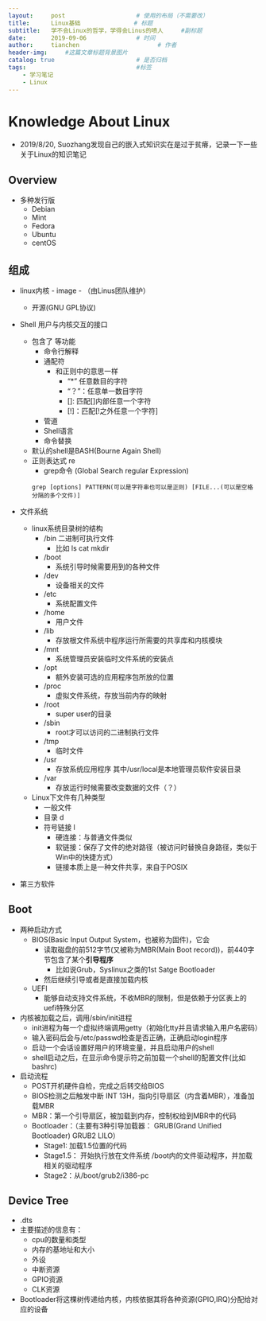 ```yaml
---
layout:     post                    # 使用的布局（不需要改）
title:      Linux基础               # 标题 
subtitle:   学不会Linux的哲学，学得会Linus的喷人     #副标题
date:       2019-09-06              # 时间
author:     tianchen                      # 作者
header-img:     #这篇文章标题背景图片
catalog: true                       # 是否归档
tags:                               #标签
    - 学习笔记
    - Linux
---
```

# Knowledge About Linux
* 2019/8/20, Suozhang发现自己的嵌入式知识实在是过于贫瘠，记录一下一些关于Linux的知识笔记

## Overview
* 多种发行版
    * Debian
    * Mint
    * Fedora
    * Ubuntu
    * centOS 

## 组成
* linux内核 - image - （由Linus团队维护）
    * 开源(GNU GPL协议)
* Shell 用户与内核交互的接口
    * 包含了   等功能
        * 命令行解释
        * 通配符
            * 和正则中的意思一样
                * “*” 任意数目的字符
                * “？”：任意单一数目字符
                * []: 匹配[]内部任意一个字符
                * [!]：匹配[!之外任意一个字符]
        * 管道
        * Shell语言
        * 命令替换
    * 默认的shell是BASH(Bourne Again Shell)
    * 正则表达式 re
        * grep命令 (Global Search regular Expression)
        ```
        grep [options] PATTERN(可以是字符串也可以是正则) [FILE...(可以是空格分隔的多个文件)]
        ```
* 文件系统
    * linux系统目录树的结构
        * /bin 二进制可执行文件
            * 比如 ls cat mkdir
        * /boot
            * 系统引导时候需要用到的各种文件
        * /dev
            * 设备相关的文件
        * /etc
            * 系统配置文件
        * /home
            * 用户文件
        * /lib
            * 存放根文件系统中程序运行所需要的共享库和内核模块
        * /mnt
            * 系统管理员安装临时文件系统的安装点
        * /opt
            * 额外安装可选的应用程序包所放的位置
        * /proc
            * 虚拟文件系统，存放当前内存的映射
        * /root
            * super user的目录
        * /sbin
            * root才可以访问的二进制执行文件
        * /tmp
            * 临时文件
        * /usr
            * 存放系统应用程序 其中/usr/local是本地管理员软件安装目录
        * /var
            * 存放运行时候需要改变数据的文件（？）
    * Linux下文件有几种类型
        * 一般文件
        * 目录 d
        * 符号链接 l
            * 硬连接：与普通文件类似
            * 软链接：保存了文件的绝对路径（被访问时替换自身路径，类似于Win中的快捷方式）
            * 链接本质上是一种文件共享，来自于POSIX
        
* 第三方软件

## Boot
* 两种启动方式
    * BIOS(Basic Input Output System，也被称为固件)，它会
        * 读取磁盘的前512字节(又被称为MBR(Main Boot record))，前440字节包含了某个**引导程序**
            * 比如说Grub，Syslinux之类的1st Satge Bootloader
        * 然后继续引导或者是直接加载内核
    * UEFI 
        * 能够自动支持文件系统，不收MBR的限制，但是依赖于分区表上的uefi特殊分区
* 内核被加载之后，调用/sbin/init进程
    * init进程为每一个虚拟终端调用getty（初始化tty并且请求输入用户名密码）
    * 输入密码后会与/etc/passwd检查是否正确，正确启动login程序
    * 启动一个会话设置好用户的环境变量，并且启动用户的shell
    * shell启动之后，在显示命令提示符之前加载一个shell的配置文件(比如bashrc)
* 启动流程
    * POST开机硬件自检，完成之后转交给BIOS
    * BIOS检测之后触发中断 INT 13H，指向引导扇区（内含着MBR），准备加载MBR
    * MBR：第一个引导扇区，被加载到内存，控制权给到MBR中的代码
    * Bootloader：（主要有3种引导加载器： GRUB(Grand Unified Bootloader) GRUB2 LILO）
        * Stage1: 加载1.5位置的代码
        * Stage1.5： 开始执行放在文件系统 /boot内的文件驱动程序，并加载相关的驱动程序
        * Stage2：从/boot/grub2/i386-pc

## Device Tree
* .dts
* 主要描述的信息有：
    * cpu的数量和类型
    * 内存的基地址和大小
    * 外设
    * 中断资源
    * GPIO资源
    * CLK资源
* Bootloader将这棵树传递给内核，内核依据其将各种资源(GPIO,IRQ)分配给对应的设备
